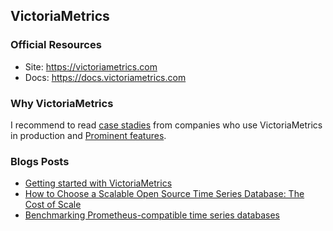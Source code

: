 ## VictoriaMetrics

### Official Resources

* Site: https://victoriametrics.com
* Docs: https://docs.victoriametrics.com

### Why VictoriaMetrics

I recommend to read [case stadies](https://docs.victoriametrics.com/CaseStudies.html) from companies who use VictoriaMetrics in production and [Prominent features](https://docs.victoriametrics.com/Single-server-VictoriaMetrics.html#prominent-features).

### Blogs Posts

* [Getting started with VictoriaMetrics](https://victoriametrics.com/blog/victoriametrics-monitoring/)
* [How to Choose a Scalable Open Source Time Series Database: The Cost of Scale](https://victoriametrics.com/blog/the-cost-of-scale/)
* [Benchmarking Prometheus-compatible time series databases](https://victoriametrics.com/blog/remote-write-benchmark/)
